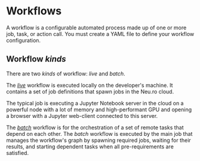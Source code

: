 # Workflows

A workflow is a configurable automated process made up of one or more job, task, or action call. You must create a YAML file to define your workflow configuration.

## Workflow _kinds_

There are two _kinds_ of workflow: _live_ and _batch_.

The [_live_](live-workflow-syntax.md#live-workflow) workflow is executed locally on the developer's machine. It contains a set of job definitions that spawn jobs in the Neu.ro cloud.

The typical job is executing a Jupyter Notebook server in the cloud on a powerful node with a lot of memory and high-performant GPU and opening a browser with a Jupyter web-client connected to this server.

The [_batch_](batch-workflow-syntax.md) workflow is for the orchestration of a set of remote tasks that depend on each other. The _batch_ workflow is executed by the main job that manages the workflow's graph by spawning required jobs, waiting for their results, and starting dependent tasks when all pre-requirements are satisfied.

